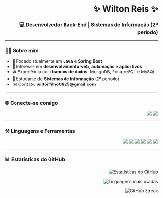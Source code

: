 <h1 align="right">✨ Wilton Reis ✨</h1>
<h3 align="right">💻 Desenvolvedor Back-End | Sistemas de Informação (2º período)</h3>

---

### 👨‍💻 Sobre mim
- 🚀 Focado atualmente em **Java** e **Spring Boot**  
- 📱 Interesse em **desenvolvimento web**, **automação** e **aplicativos**  
- 🛠 Experiência com **bancos de dados**: MongoDB, PostgreSQL e MySQL  
- 🎯 Estudante de **Sistemas de Informação** (2º período)  
- ✉️ Contato: **wiltonfilho0825@gmail.com**

---

### 🌐 Conecte-se comigo
<p align="right">
<a href="https://www.linkedin.com/feed/?trk=guest_homepage-basic_google-one-tap-submit" target="blank">
  <img src="https://img.shields.io/badge/LinkedIn-%230077B5.svg?style=for-the-badge&logo=linkedin&logoColor=white"/>
</a>
<a href="https://github.com/WiltonReis" target="blank">
  <img src="https://img.shields.io/badge/GitHub-%23121011.svg?style=for-the-badge&logo=github&logoColor=white"/>
</a>
</p>

---

### ⚒️ Linguagens e Ferramentas
<p align="right">
  <img src="https://img.shields.io/badge/Java-ED8B00?style=for-the-badge&logo=openjdk&logoColor=white"/>  
  <img src="https://img.shields.io/badge/Spring_Boot-6DB33F?style=for-the-badge&logo=springboot&logoColor=white"/>  
  <img src="https://img.shields.io/badge/MongoDB-4EA94B?style=for-the-badge&logo=mongodb&logoColor=white"/>  
  <img src="https://img.shields.io/badge/MySQL-005C84?style=for-the-badge&logo=mysql&logoColor=white"/>  
  <img src="https://img.shields.io/badge/PostgreSQL-316192?style=for-the-badge&logo=postgresql&logoColor=white"/>  
  <img src="https://img.shields.io/badge/Postman-FF6C37?style=for-the-badge&logo=postman&logoColor=white"/>  
</p>

---

### 📊 Estatísticas do GitHub
<p align="right">
  <img src="https://github-readme-stats.vercel.app/api?username=wiltonreis&show_icons=true&theme=tokyonight" alt="Estatísticas do GitHub" />
</p>

<p align="right">
  <img src="https://github-readme-stats.vercel.app/api/top-langs/?username=wiltonreis&layout=compact&theme=tokyonight" alt="Linguagens mais usadas" />
</p>

<p align="right">
  <img src="https://github-readme-streak-stats.herokuapp.com/?user=wiltonreis&theme=tokyonight" alt="GitHub Streak" />
</p>
